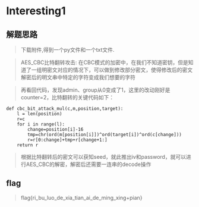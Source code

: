 # Interesting1

## 解题思路

> 下载附件,得到一个py文件和一个txt文件.


> AES_CBC比特翻转攻击: 在CBC模式的加密中，在我们不知道密钥，但是知道了一组明密文对应的情况下，可以做到修改部分密文，使得修改后的密文解密后的明文串中特定的字符变成我们想要的字符

> 再看回代码，发现admin、group从0变成了1，这里的改动刚好是counter=2，比特翻转的关键代码如下：

```
def cbc_bit_attack_mul(c,m,position,target):
    l = len(position)
    r=c
    for i in range(l):
        change=position[i]-16
        tmp=chr(ord(m[position[i]])^ord(target[i])^ord(c[change]))
        r=r[0:change]+tmp+r[change+1:]
    return r
```

> 根据比特翻转后的密文可以获知seed，就此推出iv和password，就可以进行AES_CBC的解密，解密后还需要一连串的decode操作

## flag

> flag{ri_bu_luo_de_xia_tian_ai_de_ming_xing+pian}